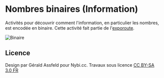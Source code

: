 # Nombres binaires (Information)

Activités pour découvrir comment l'information, en particulier les nombres, est encodée en binaire.
Cette activité fait partie de l'[exporoute](https://github.com/NYBI/exporoute).

![Binaire](P7160134.JPG)

## Licence
Design par Gérald Assfeld pour Nybi.cc.
Travaux sous licence [CC BY-SA 3.0 FR](https://creativecommons.org/licenses/by-sa/3.0/fr/)